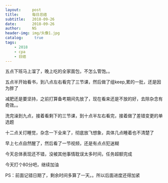 ```yaml
---
layout:     post
title:      每日总结
subtitle:   2018-09-26
date:       2018-09-26
author:     NS
header-img: img/头像1.jpg
catalog: 	 true
tags:
    - 2018 
    - cpa
    - 日结
--- 
```

五点下班马上溜了，晚上吃的全家面包，不怎么管饱。。

五点半开始看书，到八点左右看完了三节课，然后做了组keep,累的一批，还是因为胖了

减肥还是要坚持，之前打算备考期间先放了，现在看来还是不放的好，去除杂念有奇效。。

洗完澡到九点，接着看剩下的三节课，到十点半左右看完，接着做了差错变更的单选题

十二点关灯睡觉，杂念一下全来了，彻底放飞想象，具体几点睡着也不清楚了

早上七点自然醒了，然后看了一节视频，还是有点点犯迷糊

今天总体表现还不错，没被其他事情耽误太多时间，任务超额完成

今天打个80分吧，继续加油

PS：前面记错日期了，剩余时间多算了一天。。所以后面进度还得加紧
